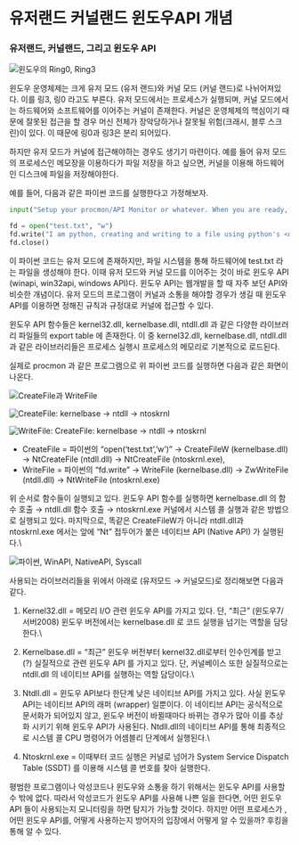 # 유저랜드 커널랜드 윈도우API 개념

### 유저랜드, 커널랜드, 그리고 윈도우 API  <a href="#ec-9c-a0-ec-a0-80-eb-9e-9c-eb-93-9c-ec-bb-a4-eb-84-90-eb-9e-9c-eb-93-9c-ea-b7-b8-eb-a6-ac-ea-b3-a0-e" id="ec-9c-a0-ec-a0-80-eb-9e-9c-eb-93-9c-ec-bb-a4-eb-84-90-eb-9e-9c-eb-93-9c-ea-b7-b8-eb-a6-ac-ea-b3-a0-e"></a>

![윈도우의 Ring0, Ring3](https://lh3.googleusercontent.com/aoZbR6f\_PvI\_6cVt7ZM1iViFQz0k9DBiFZHsypRzr\_11vxiTE6T9iDwIQ41tbJg8xN\_aPfof32y\_NmoO0H-1-YeERAjCXq\_rSEUEZZuaVJkeTP8oCfrUPLlRDG9sAP7bVbdAKiT9)

윈도우 운영체제는 크게 유저 모드 (유저 랜드)와 커널 모드 (커널 랜드)로 나뉘어져있다. 이를 링3, 링0 라고도 부른다. 유저 모드에서는 프로세스가 실행되며, 커널 모드에서는 하드웨어와 소프트웨어를 이어주는 커널이 존재한다. 커널은 운영체제의 핵심이기 때문에 잘못된 접근을 할 경우 머신 전체가 장악당하거나 잘못될 위험(크래시, 블루 스크린)이 있다. 이 때문에 링0과 링3은 분리 되어있다.

하지만 유저 모드가 커널에 접근해야하는 경우도 생기기 마련이다. 예를 들어 유저 모드의 프로세스인 메모장을 이용하다가 파일 저장을 하고 싶으면, 커널을 이용해 하드웨어인 디스크에 파일을 저장해야한다.

예를 들어, 다음과 같은 파이썬 코드를 실행한다고 가정해보자.

```python
input("Setup your procmon/API Monitor or whatever. When you are ready, press enter... ")

fd = open("test.txt", "w")
fd.write("I am python, creating and writing to a file using python's <open/write> function. But under the hood...")
fd.close()
```

이 파이썬 코드는 유저 모드에 존재하지만, 파일 시스템을 통해 하드웨어에 test.txt 라는 파일을 생성해야 한다. 이때 유저 모드와 커널 모드를 이어주는 것이 바로 윈도우 API (winapi, win32api, windows API)다. 윈도우 API는 웹개발을 할 때 자주 보던 API와 비슷한 개념이다. 유저 모드의 프로그램이 커널과 소통을 해야할 경우가 생길 때 윈도우 API를 이용하면 정해진 규칙과 규정대로 커널에 접근할 수 있다.

윈도우 API 함수들은 kernel32.dll, kernelbase.dll, ntdll.dll 과 같은 다양한 라이브러리 파일들의 export table 에 존재한다. 이 중 kernel32.dll, kernelbase.dll, ntdll.dll 과 같은 라이브러리들은 프로세스 실행시 프로세스의 메모리로 기본적으로 로드된다.

실제로 procmon 과 같은 프로그램으로 위 파이썬 코드를 실행하면 다음과 같은 화면이 나온다.

![CreateFile과 WriteFile](https://lh5.googleusercontent.com/LvNFHklcQHzBd7AOMFf-Mg9pgFZMgxDVOXG5\_85dhak21qsMuhm-1T1ibx9e1Bbc8m9iGfAJOfvZNp4Pfly2LO5lbQ\_kA2eOnH9SqSKYakBwaX8Im-k3SAxc4pQ9S4OIdt9vCSEK)

![CreateFile: kernelbase -> ntdll -> ntoskrnl](https://lh4.googleusercontent.com/xsYXtKNTFHhWx\_-GjpWNQzehcghKmeELRpnjpvMkwup3NerKVwtluKp6WE0E\_YSD7VxeSUkc\_\_h2Mm20jnLkm-2iQwQQcF4vStrTMxp9Y2BDHMiShYz5jGsxZjmv07ybXOMZFA6W)

![WriteFile: CreateFile: kernelbase -> ntdll -> ntoskrnl](https://lh6.googleusercontent.com/r-MufJDtjBdMqh8\_-pChjUfEkj4YfHg0nMALQoKHekHTsTgz9DLYHivVkrQx0AxFgX8ARHTQsVh3hhaBwS1wtdudLKMrX3YiJo9VEVRw33lYjvBcVO62DHG898cpbXw7eUmRxdiH)

* CreateFile = 파이썬의 “open(‘test.txt’,’w’)” → CreateFileW (kernelbase.dll) → NtCreateFile (ntdll.dll) → NtCreateFile (ntoskrnl.exe),
* WriteFile = 파이썬의 “fd.write” → WriteFile (kernelbase.dll) → ZwWriteFile (ntdll.dll) → NtWriteFile (ntoskrnl.exe)

위 순서로 함수들이 실행되고 있다. 윈도우 API 함수를 실행하면 kernelbase.dll 의 함수 호출 → ntdll.dll 함수 호출 → ntoskrnl.exe 커널에서 시스템 콜 실행과 같은 방법으로 실행되고 있다. 마지막으로, 똑같은 CreateFileW가 아니라 ntdll.dll과 ntoskrnl.exe 에서는 앞에 “Nt” 접두어가 붙은 네이티브 API (Native API) 가 실행된다.\


![파이썬, WinAPI, NativeAPI, Syscall](https://lh6.googleusercontent.com/\_fELCKQxeGypfaKrYtabIBnBaDO\_qmBPN2R1WpB-335RyV\_9\_cwhLFAAIaxetKfRLGn5IpzP7n7neKFmghyu0xOVrcLC0nc1ENQVn2\_8ViUNTK93FbaGhEQDVUEixr6miLfdhf0c)

사용되는 라이브러리들을 위에서 아래로 (유저모드 → 커널모드)로 정리해보면 다음과 같다.

1. Kernel32.dll = 메모리 I/O 관련 윈도우 API를 가지고 있다. 단, “최근” (윈도우7/서버2008) 윈도우 버전에서는 kernelbase.dll 로 코드 실행을 넘기는 역할을 담당한다.\

2. Kernelbase.dll = “최근” 윈도우 버전부터 kernel32.dll로부터 인수인계를 받고 (?) 실질적으로 관련 윈도우 API 를 가지고 있다. 단, 커널베이스 또한 실질적으로는 ntdll.dll 의 네이티브 API를 실행하는 역할 담당이다.\

3. Ntdll.dll = 윈도우 API보다 한단계 낮은 네이티브 API를 가지고 있다. 사실 윈도우 API는 네이티브 API의 래퍼 (wrapper) 일뿐이다. 이 네이티브 API는 공식적으로 문서화가 되어있지 않고, 윈도우 버전이 바뀔때마다 바뀌는 경우가 많아 이를 추상화 시키기 위해 윈도우 API가 사용된다. Ntdll.dll의 네이티브 API를 통해 최종적으로 시스템 콜 CPU 명령어가 어셈블리 단계에서 실행된다.\

4. Ntoskrnl.exe = 이때부터 코드 실행은 커널로 넘어가 System Service Dispatch Table (SSDT) 를 이용해 시스템 콜 번호를 찾아 실행한다.

평범한 프로그램이나 악성코드나 윈도우와 소통을 하기 위해서는 윈도우 API를 사용할 수 밖에 없다. 따라서 악성코드가 윈도우 API를 사용해 나쁜 일을 한다면, 어떤 윈도우 API 들이 사용되는지 모니터링을 하면 탐지가 가능할 것이다. 하지만 어떤 프로세스가 , 어떤 윈도우 API를, 어떻게 사용하는지 방어자의 입장에서 어떻게 알 수 있을까? 후킹을 통해 알 수 있다.
